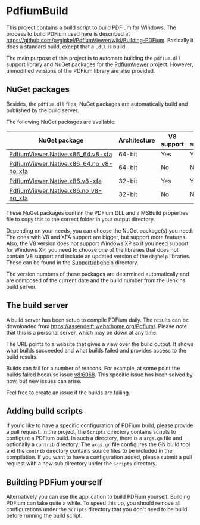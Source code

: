 # PdfiumBuild

This project contains a build script to build PDFium for Windows. The process to
build PDFium used here is described at
https://github.com/pvginkel/PdfiumViewer/wiki/Building-PDFium. Basically it does
a standard build, except that a `.dll` is build.

The main purpose of this project is to automate building the `pdfium.dll` support
library and NuGet packages for the [PdfiumViewer](https://github.com/pvginkel/PdfiumViewer/)
project. However, unmodified versions of the PDFium library are also provided.

## NuGet packages

Besides, the `pdfium.dll` files, NuGet packages are automatically build and
published by the build server.

The following NuGet packages are available:

| NuGet package                                                                                                      | Architecture | V8 support | XFA support |
| ------------------------------------------------------------------------------------------------------------------ | ------------ | ---------- | ----------- |
| [PdfiumViewer.Native.x86_64.v8-xfa](https://www.nuget.org/packages/PdfiumViewer.Native.x86_64.v8-xfa/)             | 64-bit       | Yes        | Yes         |
| [PdfiumViewer.Native.x86_64.no_v8-no_xfa](https://www.nuget.org/packages/PdfiumViewer.Native.x86_64.no_v8-no_xfa/) | 64-bit       | No         | No          |
| [PdfiumViewer.Native.x86.v8-xfa](https://www.nuget.org/packages/PdfiumViewer.Native.x86.v8-xfa/)                   | 32-bit       | Yes        | Yes         |
| [PdfiumViewer.Native.x86.no_v8-no_xfa](https://www.nuget.org/packages/PdfiumViewer.Native.x86.no_v8-no_xfa/)       | 32-bit       | No         | No          |

These NuGet packages contain the PDFium DLL and a MSBuild properties file to
copy this to the correct folder in your output directory.

Depending on your needs, you can choose the NuGet package(s) you need. The ones
with V8 and XFA support are bigger, but support more features. Also,
the V8 version does not support Windows XP so if you need support for Windows XP,
you need to choose one of the libraries that does not contain V8 support and include
an updated version of the `dbghelp` libraries. These can be found in the
[Support\dbghelp](https://github.com/pvginkel/PdfiumBuild/tree/master/Support/dbghelp) directory.

The version numbers of these packages are determined automatically and are
composed of the current date and the build number from the Jenkins build server.

## The build server

A build server has been setup to compile PDFium daily. The results can be
downloaded from https://assendelft.webathome.org/Pdfium/. Please note that this
is a personal server, which may be down at any time.

The URL points to a website that gives a view over the build output. It shows
what builds succeeded and what builds failed and provides access to the build
results.

Builds can fail for a number of reasons. For example, at some point the builds
failed because issue [v8:6068](https://codereview.chromium.org/2804033005).
This specific issue has been solved by now, but new issues can arise.

Feel free to create an issue if the builds are failing.

## Adding build scripts

If you'd like to have a specific configuration of PDFium build, please provide
a pull request. In the project, the `Scripts` directory contains scripts to
configure a PDFium build. In such a directory, there is a `args.gn` file and
optionally a `contrib` directory. The `args.gn` file configures the GN build
tool and the `contrib` directory contains source files to be included in the
compilation. If you want to have a configuration added, please submit a pull
request with a new sub directory under the `Scripts` directory.

## Building PDFium yourself

Alternatively you can use the application to build PDFium yourself. Building
PDFium can take quite a while. To speed this up, you should remove all
configurations under the `Scripts` directory that you don't need to be build
before running the build script.
